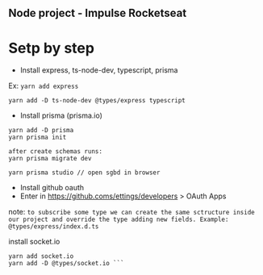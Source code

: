## Node project - Impulse Rocketseat

# Setp by step

- Install express, ts-node-dev, typescript, prisma

Ex:
```yarn add express```

```yarn add -D ts-node-dev @types/express typescript```

- Install prisma (prisma.io)

```
yarn add -D prisma 
yarn prisma init

after create schemas runs: 
yarn prisma migrate dev

yarn prisma studio // open sgbd in browser
```

- Install github oauth
- Enter in https://github.coms/ettings/developers > OAuth Apps

note: `to subscribe some type we can create the same sctructure inside our project and override the type adding new fields. Example: @types/express/index.d.ts`

install socket.io

```
yarn add socket.io
yarn add -D @types/socket.io ```
